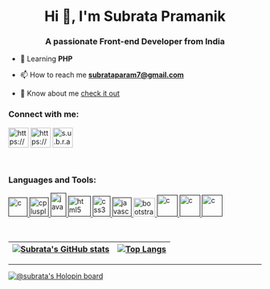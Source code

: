 <h1 align="center">Hi 👋, I'm Subrata Pramanik</h1>
<h3 align="center">A passionate Front-end Developer from India</h3>

- 🌱 Learning **PHP**

- 📫 How to reach me **subrataparam7@gmail.com**

- 📄 Know about me [check it out](https://subrataiam.me)<br>

<h3 align="left">Connect with me:</h3>
<p align="left">
<a href="https://www.linkedin.com/in/subrata-pramanik-bab082220/" target="blank"><img align="center" src="https://cdn-icons-png.flaticon.com/256/174/174857.png" alt="https://www.linkedin.com/in/subrata-pramanik-bab082220/" height="40" width="40" /></a>
<a href="https://www.facebook.com/profile.php?id=100037606600701" target="blank"><img align="center" src="https://cdn-icons-png.flaticon.com/512/124/124010.png" alt="https://www.facebook.com/profile.php?id=100037606600701" height="40" width="40" /></a>
<a href="https://instagram.com/s.u.b.r.a.t.a_9884" target="blank"><img align="center" src="https://upload.wikimedia.org/wikipedia/commons/thumb/a/a5/Instagram_icon.png/2048px-Instagram_icon.png" alt="s.u.b.r.a.t.a_9884" height="40" width="40" /></a>
</p><br>

<h3 align="left">Languages and Tools:</h3>
<p align="left"> <a href="" target="_blank" rel="noreferrer"> <img src="https://upload.wikimedia.org/wikipedia/commons/thumb/1/18/C_Programming_Language.svg/570px-C_Programming_Language.svg.png?20201031132917" alt="c" width="38" height="38"/> </a> <a href="" target="_blank" rel="noreferrer"> <img src="https://upload.wikimedia.org/wikipedia/commons/thumb/1/18/ISO_C%2B%2B_Logo.svg/800px-ISO_C%2B%2B_Logo.svg.png" alt="cplusplus" width="38" height="38"/> </a> <a href="" target="_blank" rel="noreferrer"> <img src="https://upload.wikimedia.org/wikipedia/en/thumb/3/30/Java_programming_language_logo.svg/182px-Java_programming_language_logo.svg.png" alt="java" width="31" height="47"/> </a> <a href="" target="_blank" rel="noreferrer"> <img src="https://upload.wikimedia.org/wikipedia/commons/thumb/6/61/HTML5_logo_and_wordmark.svg/180px-HTML5_logo_and_wordmark.svg.png" alt="html5" width="45" height="41"/> </a>  <a href="" target="_blank" rel="noreferrer"> <img src="https://upload.wikimedia.org/wikipedia/commons/thumb/d/d5/CSS3_logo_and_wordmark.svg/180px-CSS3_logo_and_wordmark.svg.png" alt="css3" width="35" height="41"/> </a> <a href="" target="_blank" rel="noreferrer"> <img src="https://upload.wikimedia.org/wikipedia/commons/thumb/6/6a/JavaScript-logo.png/800px-JavaScript-logo.png" alt="javascript" width="38" height="38"/> </a> <a href="https://getbootstrap.com" target="_blank" rel="noreferrer"> <img src="https://upload.wikimedia.org/wikipedia/commons/thumb/b/b2/Bootstrap_logo.svg/180px-Bootstrap_logo.svg.png" alt="bootstrap" width="43" height="37"/> </a> <a href="" target="_blank" rel="noreferrer"> <img src="https://upload.wikimedia.org/wikipedia/commons/thumb/3/31/Webysther_20160423_-_Elephpant.svg/200px-Webysther_20160423_-_Elephpant.svg.png" alt="c" width="41" height="43"/> </a> <a href="" target="_blank" rel="noreferrer"> <img src="https://upload.wikimedia.org/wikipedia/commons/thumb/9/9a/Laravel.svg/180px-Laravel.svg.png" alt="c" width="41" height="43"/> </a><a href="" target="_blank" rel="noreferrer"> <img src="https://e7.pngegg.com/pngimages/508/424/png-clipart-logo-orange-s-a-codeigniter-logo-orange-sa.png" alt="c" width="41" height="43"/></a></p><br>

| [![Subrata's GitHub stats](https://github-readme-stats.vercel.app/api?username=subrata-9999&theme=chartreuse-dark&show_icons=true)](https://github-readme-streak-stats.herokuapp.com/?user=subrata-9999) | [![Top Langs](https://github-readme-stats.vercel.app/api/top-langs/?username=subrata-9999&layout=compact&theme=chartreuse-dark)]() |
| --- | --- |
---
[![@subrata's Holopin board](https://holopin.me/subrata)](https://holopin.io/@subrata)



